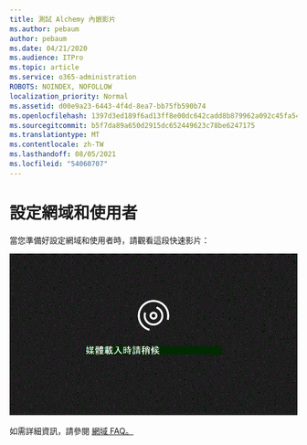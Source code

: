 ```yaml
---
title: 測試 Alchemy 內嵌影片
ms.author: pebaum
author: pebaum
ms.date: 04/21/2020
ms.audience: ITPro
ms.topic: article
ms.service: o365-administration
ROBOTS: NOINDEX, NOFOLLOW
localization_priority: Normal
ms.assetid: d00e9a23-6443-4f4d-8ea7-bb75fb590b74
ms.openlocfilehash: 1397d3ed189f6ad13ff8e00dc642cadd8b879962a092c45fa54b975888c03397
ms.sourcegitcommit: b5f7da89a650d2915dc652449623c78be6247175
ms.translationtype: MT
ms.contentlocale: zh-TW
ms.lasthandoff: 08/05/2021
ms.locfileid: "54060707"
---
```

# <a name="set-up-domain-and-users"></a>設定網域和使用者

當您準備好設定網域和使用者時，請觀看這段快速影片：
  
![您的瀏覽器不支援視訊。請安裝 Microsoft Silverlight、Adobe Flash Player 或 Internet Explorer 9。](media/MSN_Video_Widget.gif)
  
如需詳細資訊，請參閱 [網域 FAQ。](https://docs.microsoft.com/microsoft-365/admin/setup/domains-faq)